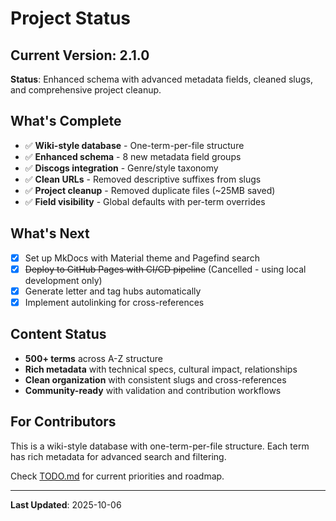 # Project Status

## Current Version: 2.1.0

**Status**: Enhanced schema with advanced metadata fields, cleaned slugs, and comprehensive project cleanup.

## What's Complete

- ✅ **Wiki-style database** - One-term-per-file structure
- ✅ **Enhanced schema** - 8 new metadata field groups
- ✅ **Discogs integration** - Genre/style taxonomy
- ✅ **Clean URLs** - Removed descriptive suffixes from slugs
- ✅ **Project cleanup** - Removed duplicate files (~25MB saved)
- ✅ **Field visibility** - Global defaults with per-term overrides

## What's Next

- [x] Set up MkDocs with Material theme and Pagefind search
- [x] ~~Deploy to GitHub Pages with CI/CD pipeline~~ (Cancelled - using local development only)
- [x] Generate letter and tag hubs automatically
- [x] Implement autolinking for cross-references

## Content Status

- **500+ terms** across A-Z structure
- **Rich metadata** with technical specs, cultural impact, relationships
- **Clean organization** with consistent slugs and cross-references
- **Community-ready** with validation and contribution workflows

## For Contributors

This is a wiki-style database with one-term-per-file structure. Each term has rich metadata for advanced search and filtering.

Check [TODO.md](TODO.md) for current priorities and roadmap.

---

**Last Updated**: 2025-10-06
